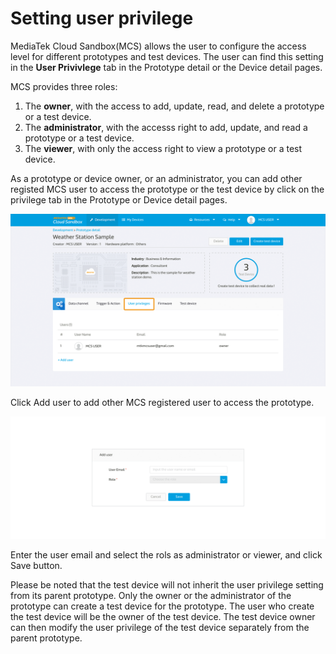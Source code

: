 # Setting user privilege


MediaTek Cloud Sandbox(MCS) allows the user to configure the access level for different prototypes and test devices. The user can find this setting in the **User Privivlege** tab in the Prototype detail or the Device detail pages.


MCS provides three roles:

1. The **owner**, with the access to add, update, read, and delete a prototype or a test device.
2. The **administrator**, with the accesss right to add, update, and read a prototype or a test device.
2. The **viewer**, with only the access right to view a prototype or a test device.


As a prototype or device owner, or an administrator, you can add other registed MCS user to access the prototype or the test device by click on the privilege tab in the Prototype or Device detail pages.

![](../images/User_privileges/img_privileges_01.png)


Click Add user to add other MCS registered user to access the prototype.

![](../images/User_privileges/img_privileges_02.png)

Enter the user email and select the rols as administrator or viewer, and click Save button.



Please be noted that the test device will not inherit the user privilege setting from its parent prototype. Only the owner or the administrator of the prototype can create a test device for the prototype. The user who create the test device will be the owner of the test device. The test device owner can then modify the user privilege of the test device separately from the parent prototype.
